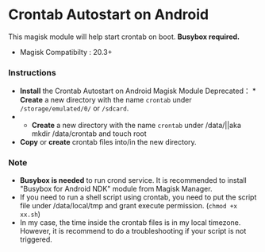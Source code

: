 # Crontab Autostart on Android

This magisk module will help start crontab on boot. **Busybox required.**
- Magisk Compatibilty : 20.3+

### Instructions
* __Install__ the Crontab Autostart on Android Magisk Module
Deprecated： * __Create__ a new directory with the name `crontab` under `/storage/emulated/0/` or `/sdcard`.
* * __Create__ a new directory with the name `crontab` under /data/||aka mkdir /data/crontab and touch root
* __Copy__ or __create__ crontab files into/in the new directory.

### Note
* **Busybox is needed** to run crond service. It is recommended to install "Busybox for Android NDK" module from Magisk Manager.
* If you need to run a shell script using crontab, you need to put the script file under /data/local/tmp and grant execute permission. (`chmod +x xx.sh`)
* In my case, the time inside the crontab files is in my local timezone. However, it is recommend to do a troubleshooting if your script is not triggered.
